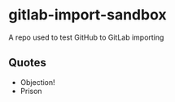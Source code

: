 # gitlab-import-sandbox
A repo used to test GitHub to GitLab importing

## Quotes

* Objection!
* Prison
